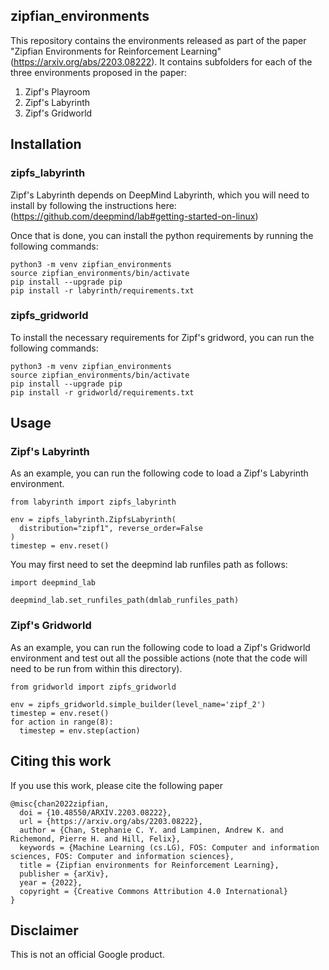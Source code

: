 ## zipfian_environments

This repository contains the environments released as part of the paper "Zipfian
Environments for Reinforcement Learning" (https://arxiv.org/abs/2203.08222). It
contains subfolders for each of the three environments proposed in the paper:
1) Zipf's Playroom
2) Zipf's Labyrinth
3) Zipf's Gridworld

## Installation

### zipfs_labyrinth

Zipf's Labyrinth depends on DeepMind Labyrinth, which you will need to install
by following the instructions here: (https://github.com/deepmind/lab#getting-started-on-linux)

Once that is done, you can install the python requirements by running the
following commands:

```shell
python3 -m venv zipfian_environments
source zipfian_environments/bin/activate
pip install --upgrade pip
pip install -r labyrinth/requirements.txt
```

### zipfs_gridworld

To install the necessary requirements for Zipf's gridword, you can run the
following commands:

```shell
python3 -m venv zipfian_environments
source zipfian_environments/bin/activate
pip install --upgrade pip
pip install -r gridworld/requirements.txt
```

## Usage

### Zipf's Labyrinth

As an example, you can run the following code to load a Zipf's Labyrinth
environment.

```
from labyrinth import zipfs_labyrinth

env = zipfs_labyrinth.ZipfsLabyrinth(
  distribution="zipf1", reverse_order=False
)
timestep = env.reset()
```

You may first need to set the deepmind lab runfiles path as follows:

```
import deepmind_lab

deepmind_lab.set_runfiles_path(dmlab_runfiles_path)
```

### Zipf's Gridworld

As an example, you can run the following code to load a Zipf's Gridworld
environment and test out all the possible actions (note that the code will
need to be run from within this directory).


```
from gridworld import zipfs_gridworld

env = zipfs_gridworld.simple_builder(level_name='zipf_2')
timestep = env.reset()
for action in range(8):
  timestep = env.step(action)
```

## Citing this work

If you use this work, please cite the following paper
```
@misc{chan2022zipfian,
  doi = {10.48550/ARXIV.2203.08222},
  url = {https://arxiv.org/abs/2203.08222},
  author = {Chan, Stephanie C. Y. and Lampinen, Andrew K. and Richemond, Pierre H. and Hill, Felix},
  keywords = {Machine Learning (cs.LG), FOS: Computer and information sciences, FOS: Computer and information sciences},
  title = {Zipfian environments for Reinforcement Learning},
  publisher = {arXiv},
  year = {2022},
  copyright = {Creative Commons Attribution 4.0 International}
}
```

## Disclaimer

This is not an official Google product.
